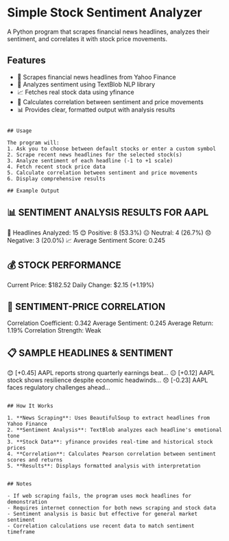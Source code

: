 # Simple Stock Sentiment Analyzer

A Python program that scrapes financial news headlines, analyzes their sentiment, and correlates it with stock price movements.

## Features

- 📰 Scrapes financial news headlines from Yahoo Finance
- 🧠 Analyzes sentiment using TextBlob NLP library
- 📈 Fetches real stock data using yfinance
- 🔗 Calculates correlation between sentiment and price movements
- 📊 Provides clear, formatted output with analysis results

```

## Usage

The program will:
1. Ask you to choose between default stocks or enter a custom symbol
2. Scrape recent news headlines for the selected stock(s)
3. Analyze sentiment of each headline (-1 to +1 scale)
4. Fetch recent stock price data
5. Calculate correlation between sentiment and price movements
6. Display comprehensive results

## Example Output

```
📊 SENTIMENT ANALYSIS RESULTS FOR AAPL
--------------------------------------------------
📰 Headlines Analyzed: 15
😊 Positive: 8 (53.3%)
😐 Neutral: 4 (26.7%)
😞 Negative: 3 (20.0%)
📈 Average Sentiment Score: 0.245

💰 STOCK PERFORMANCE
------------------------------
Current Price: $182.52
Daily Change: $2.15 (+1.19%)

🔗 SENTIMENT-PRICE CORRELATION
-----------------------------------
Correlation Coefficient: 0.342
Average Sentiment: 0.245
Average Return: 1.19%
Correlation Strength: Weak

📋 SAMPLE HEADLINES & SENTIMENT
----------------------------------------
😊 [+0.45] AAPL reports strong quarterly earnings beat...
😐 [+0.12] AAPL stock shows resilience despite economic headwinds...
😞 [-0.23] AAPL faces regulatory challenges ahead...
```

## How It Works

1. **News Scraping**: Uses BeautifulSoup to extract headlines from Yahoo Finance
2. **Sentiment Analysis**: TextBlob analyzes each headline's emotional tone
3. **Stock Data**: yfinance provides real-time and historical stock prices
4. **Correlation**: Calculates Pearson correlation between sentiment scores and returns
5. **Results**: Displays formatted analysis with interpretation


## Notes

- If web scraping fails, the program uses mock headlines for demonstration
- Requires internet connection for both news scraping and stock data
- Sentiment analysis is basic but effective for general market sentiment
- Correlation calculations use recent data to match sentiment timeframe
